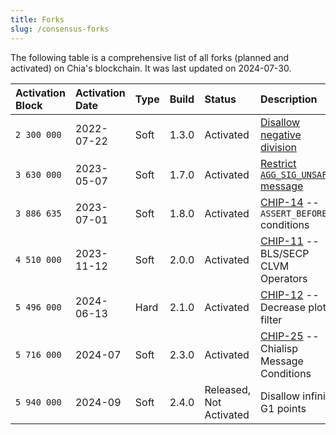 ```yaml
---
title: Forks
slug: /consensus-forks
---
```


The following table is a comprehensive list of all forks (planned and activated) on Chia's blockchain. It was last updated on 2024-07-30.

| Activation Block | Activation Date | Type | Build | Status                        | Description                                                                                                                                                    |
| :--------------- | :-------------- | :--- | :---- | :---------------------------- | :------------------------------------------------------------------------------------------------------------------------------------------------------------- |
| `2 300 000`      | 2022-07-22      | Soft | 1.3.0 | Activated                     | [Disallow negative division](https://www.chia.net/2022/03/04/divided-we-fork/)                                                                                 |
| `3 630 000`      | 2023-05-07      | Soft | 1.7.0 | Activated                     | [Restrict `AGG_SIG_UNSAFE` message](https://github.com/Chia-Network/post-mortem/blob/main/2023-05/2023-05-08-AGG_SIG_UNSAFE-can-mimic-AGG_SIG_ME-condition.md) |
| `3 886 635`      | 2023-07-01      | Soft | 1.8.0 | Activated                     | [CHIP-14](https://github.com/Chia-Network/chips/blob/main/CHIPs/chip-0014.md) -- `ASSERT_BEFORE_*` conditions                                                  |
| `4 510 000`      | 2023-11-12      | Soft | 2.0.0 | Activated                     | [CHIP-11](https://github.com/Chia-Network/chips/blob/main/CHIPs/chip-0011.md) -- BLS/SECP CLVM Operators                                                       |
| `5 496 000`      | 2024-06-13      | Hard | 2.1.0 | Activated                     | [CHIP-12](https://github.com/Chia-Network/chips/blob/main/CHIPs/chip-0012.md) -- Decrease plot filter                                                          |
| `5 716 000`      | 2024-07         | Soft | 2.3.0 | Activated                     | [CHIP-25](https://github.com/Chia-Network/chips/blob/main/CHIPs/chip-0025.md) -- Chialisp Message Conditions                                                   |
| `5 940 000`      | 2024-09         | Soft | 2.4.0 | Released, <br/> Not Activated | Disallow infinity G1 points                                                                                                                                    |
